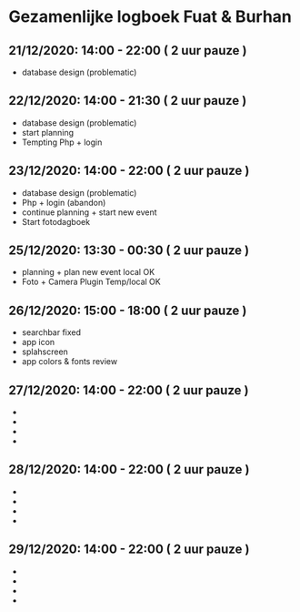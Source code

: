 # Gezamenlijke logboek Fuat & Burhan

## 21/12/2020: 14:00 - 22:00 ( 2 uur pauze ) 
* database design (problematic) 

## 22/12/2020: 14:00 - 21:30 ( 2 uur pauze ) 
* database design (problematic)
* start planning
* Tempting Php + login

## 23/12/2020: 14:00 - 22:00 ( 2 uur pauze ) 
* database design (problematic) 
* Php + login (abandon)
* continue planning + start new event
* Start fotodagboek

## 25/12/2020: 13:30 - 00:30 ( 2 uur pauze )
* planning + plan new event local OK
* Foto + Camera Plugin Temp/local OK 

## 26/12/2020: 15:00 - 18:00 ( 2 uur pauze ) 
* searchbar fixed
* app icon
* splahscreen
* app colors & fonts review

## 27/12/2020: 14:00 - 22:00 ( 2 uur pauze ) 
* 
* 
* 
* 

## 28/12/2020: 14:00 - 22:00 ( 2 uur pauze ) 
* 
* 
* 
* 

## 29/12/2020: 14:00 - 22:00 ( 2 uur pauze ) 
* 
* 
* 
* 